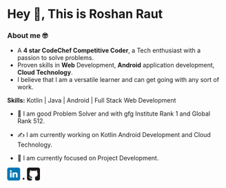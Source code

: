 # Hey 👋, This is Roshan Raut
### About me 🤓
- A **4 star CodeChef Competitive Coder**, a Tech enthusiast with a passion to solve problems.
- Proven skills in **Web** Development, **Android** application development, **Cloud Technology**.
- I believe that I am a versatile learner and can get going with any sort of work.

**Skills:** Kotlin | Java | Android | Full Stack Web Development 

- 💼 I am good Problem Solver and with gfg Institute Rank 1 and Global Rank 512.

- ✍️ I am currently working on Kotlin Android Development and Cloud Technology.

- 🌱 I am currently focused on Project Development.

 <a href = https://www.linkedin.com/in/https://www.linkedin.com/in/roshan-raut-299835180/><img src=https://raw.githubusercontent.com/edent/SuperTinyIcons/master/images/svg/linkedin.svg height='30' weight='30'></a> • <a href = https://github.com/https://github.com/Roshan13046><img src=https://raw.githubusercontent.com/edent/SuperTinyIcons/master/images/svg/github.svg height='30' weight='30'></a>

